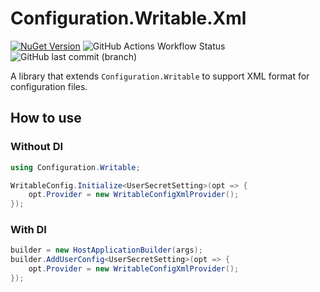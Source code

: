 # Configuration.Writable.Xml
[![NuGet Version](https://img.shields.io/nuget/v/Configuration.Writable?style=flat-square&logo=NuGet&color=0080CC)](https://www.nuget.org/packages/Configuration.Writable.Xml/) ![GitHub Actions Workflow Status](https://img.shields.io/github/actions/workflow/status/arika0093/Configuration.Writable/test.yaml?branch=main&label=Test&style=flat-square) ![GitHub last commit (branch)](https://img.shields.io/github/last-commit/arika0093/Configuration.Writable?style=flat-square)

A library that extends `Configuration.Writable` to support XML format for configuration files.

## How to use
### Without DI

```csharp
using Configuration.Writable;

WritableConfig.Initialize<UserSecretSetting>(opt => {
    opt.Provider = new WritableConfigXmlProvider();
});
```

### With DI

```csharp
builder = new HostApplicationBuilder(args);
builder.AddUserConfig<UserSecretSetting>(opt => {
    opt.Provider = new WritableConfigXmlProvider();
});
```
